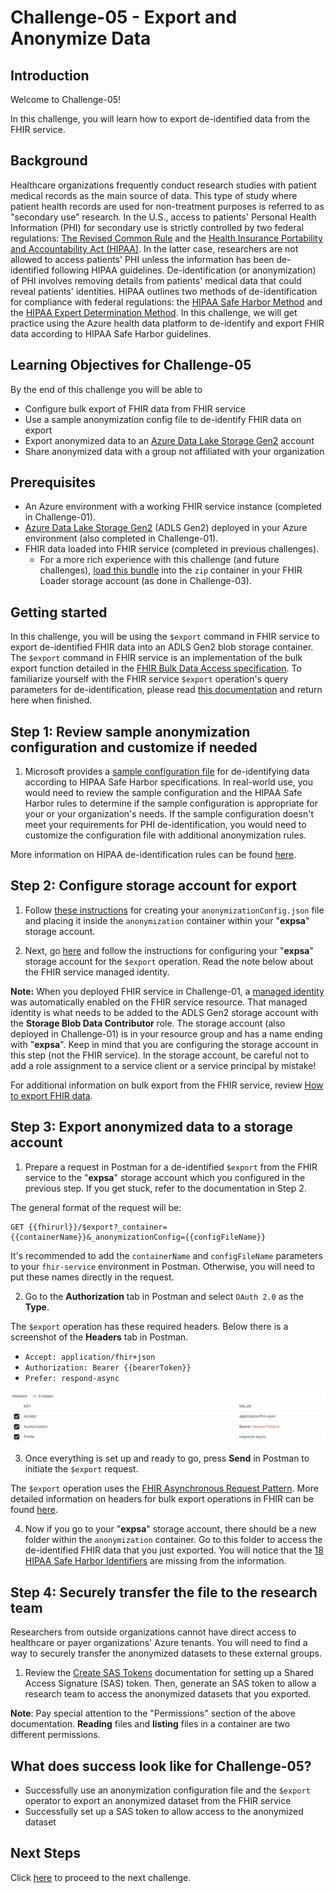 # Challenge-05 - Export and Anonymize Data

## Introduction

Welcome to Challenge-05!

In this challenge, you will learn how to export de-identified data from the FHIR service.

## Background

Healthcare organizations frequently conduct research studies with patient medical records as the main source of data. This type of study where patient health records are used for non-treatment purposes is referred to as "secondary use" research. In the U.S., access to patients' Personal Health Information (PHI) for secondary use is strictly controlled by two federal regulations: [The Revised Common Rule](https://www.hhs.gov/ohrp/regulations-and-policy/regulations/finalized-revisions-common-rule/index.html) and the [Health Insurance Portability and Accountability Act (HIPAA)](https://www.cdc.gov/phlp/publications/topic/hipaa.html#:~:text=The%20Health%20Insurance%20Portability%20and,the%20patient's%20consent%20or%20knowledge.). In the latter case, researchers are not allowed to access patients' PHI unless the information has been de-identified following HIPAA guidelines. De-identification (or anonymization) of PHI involves removing details from patients' medical data that could reveal patients' identities. HIPAA outlines two methods of de-identification for compliance with federal regulations: the [HIPAA Safe Harbor Method](https://www.hhs.gov/hipaa/for-professionals/privacy/special-topics/de-identification/index.html#safeharborguidance) and the [HIPAA Expert Determination Method](https://www.hhs.gov/hipaa/for-professionals/privacy/special-topics/de-identification/index.html#guidancedetermination). In this challenge, we will get practice using the Azure health data platform to de-identify and export FHIR data according to HIPAA Safe Harbor guidelines.

## Learning Objectives for Challenge-05

By the end of this challenge you will be able to 

+ Configure bulk export of FHIR data from FHIR service
+ Use a sample anonymization config file to de-identify FHIR data on export
+ Export anonymized data to an [Azure Data Lake Storage Gen2](https://docs.microsoft.com/azure/storage/blobs/data-lake-storage-introduction) account
+ Share anonymized data with a group not affiliated with your organization

## Prerequisites

+ An Azure environment with a working FHIR service instance (completed in Challenge-01). 
+ [Azure Data Lake Storage Gen2](https://docs.microsoft.com/azure/storage/blobs/data-lake-storage-introduction) (ADLS Gen2) deployed in your Azure environment (also completed in Challenge-01). 
+ FHIR data loaded into FHIR service (completed in previous challenges).
  + For a more rich experience with this challenge (and future challenges), [load this bundle](./synthea_sample_data_fhir_r4%20OpenHack.zip) into the `zip` container in your FHIR Loader storage account (as done in Challenge-03). 


## Getting started

In this challenge, you will be using the `$export` command in FHIR service to export de-identified FHIR data into an ADLS Gen2 blob storage container. The `$export` command in FHIR service is an implementation of the bulk export function detailed in the [FHIR Bulk Data Access specification](https://hl7.org/fhir/uv/bulkdata/export/index.html). To familiarize yourself with the FHIR service `$export` operation's query parameters for de-identification, please read [this documentation](https://docs.microsoft.com/azure/healthcare-apis/data-transformation/de-identified-export) and return here when finished.

## Step 1: Review sample anonymization configuration and customize if needed

1. Microsoft provides a [sample configuration file](https://docs.microsoft.com/azure/healthcare-apis/fhir/de-identified-export#configuration-file) for de-identifying data according to HIPAA Safe Harbor specifications. In real-world use, you would need to review the sample configuration and the HIPAA Safe Harbor rules to determine if the sample configuration is appropriate for your or your organization's needs. If the sample configuration doesn't meet your requirements for PHI de-identification, you would need to customize the configuration file with additional anonymization rules.

  More information on HIPAA de-identification rules can be found [here](https://www.hhs.gov/hipaa/for-professionals/privacy/special-topics/de-identification/index.html).

## Step 2: Configure storage account for export
1. Follow [these instructions](https://docs.microsoft.com/en-us/azure/healthcare-apis/fhir/de-identified-export) for creating your `anonymizationConfig.json` file and placing it inside the `anonymization` container within your "**expsa**" storage account.

2. Next, go [here](https://docs.microsoft.com/azure/healthcare-apis/fhir/configure-export-data) and follow the instructions for configuring your "**expsa**" storage account for the `$export` operation. Read the note below about the FHIR service managed identity.

  **Note:** When you deployed FHIR service in Challenge-01, a [managed identity](https://docs.microsoft.com/azure/active-directory/managed-identities-azure-resources/overview) was automatically enabled on the FHIR service resource. That managed identity is what needs to be added to the ADLS Gen2 storage account with the **Storage Blob Data Contributor** role. The storage account (also deployed in Challenge-01) is in your resource group and has a name ending with "**expsa**". Keep in mind that you are configuring the storage account in this step (not the FHIR service). In the storage account, be careful not to add a role assignment to a service client or a service principal by mistake!

  For additional information on bulk export from the FHIR service, review [How to export FHIR data](https://docs.microsoft.com/azure/healthcare-apis/fhir/export-data).

## Step 3: Export anonymized data to a storage account

1. Prepare a request in Postman for a de-identified `$export` from the FHIR service to the "**expsa**" storage account which you configured in the previous step. If you get stuck, refer to the documentation in Step 2.

  The general format of the request will be:

  ```http
  GET {{fhirurl}}/$export?_container={{containerName}}&_anonymizationConfig={{configFileName}}
  ```
  It's recommended to add the `containerName` and `configFileName` parameters to your `fhir-service` environment in Postman. Otherwise, you will need to put these names directly in the request.

2. Go to the **Authorization** tab in Postman and select `OAuth 2.0` as the **Type**.

  The `$export` operation has these required headers. Below there is a screenshot of the **Headers** tab in Postman.

+ `Accept: application/fhir+json`
+ `Authorization: Bearer {{bearerToken}}`
+ `Prefer: respond-async`

![export-header](./media/Export_Headers.png)

3. Once everything is set up and ready to go, press **Send** in Postman to initiate the `$export` request.

The `$export` operation uses the [FHIR Asynchronous Request Pattern](https://hl7.org/fhir/R4/async.html). More detailed information on headers for bulk export operations in FHIR can be found [here](https://hl7.org/Fhir/uv/bulkdata/export/index.html#headers).

4. Now if you go to your "**expsa**" storage account, there should be a new folder within the `anonymization` container. Go to this folder to access the de-identified FHIR data that you just exported. You will notice that the [18 HIPAA Safe Harbor Identifiers](https://www.hhs.gov/hipaa/for-professionals/privacy/special-topics/de-identification/index.html#safeharborguidance) are missing from the information. 

## Step 4: Securely transfer the file to the research team

Researchers from outside organizations cannot have direct access to healthcare or payer organizations' Azure tenants. You will need to find a way to securely transfer the anonymized datasets to these external groups.

1. Review the [Create SAS Tokens](https://docs.microsoft.com/azure/cognitive-services/translator/document-translation/create-sas-tokens?tabs=Containers) documentation for setting up a Shared Access Signature (SAS) token. Then, generate an SAS token to allow a research team to access the anonymized datasets that you exported.

**Note**: Pay special attention to the "Permissions" section of the above documentation. **Reading** files and **listing** files in a container are two different permissions.

## What does success look like for Challenge-05?

+ Successfully use an anonymization configuration file and the `$export` operator to export an anonymized dataset from the FHIR service
+ Successfully set up a SAS token to allow access to the anonymized dataset

## Next Steps

Click [here](<../Challenge-07 - FHIR service consent capabilities/ReadMe.md>) to proceed to the next challenge.
